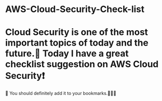# AWS-Cloud-Security-Check-list

# Cloud Security is one of the most important topics of today and the future.🌸 Today I have a great checklist suggestion on AWS Cloud Security❗️

🤩 You should definitely add it to your bookmarks.🤞🏻🌝
